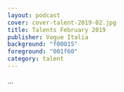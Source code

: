 ```yaml
---
layout: podcast
cover: cover-talent-2019-02.jpg
title: Talents February 2019
publisher: Vogue Italia
background: "f00015"
foreground: "001f60"
category: talent
---
```


...
